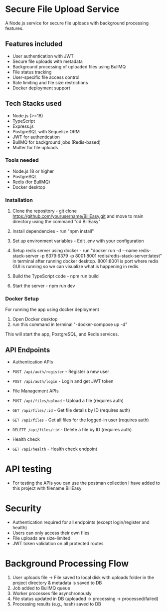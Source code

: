 # Secure File Upload Service

A Node.js service for secure file uploads with background processing features.

## Features included

- User authentication with JWT
- Secure file uploads with metadata
- Background processing of uploaded files using BullMQ
- File status tracking
- User-specific file access control
- Rate limiting and file size restrictions
- Docker deployment support

## Tech Stacks used

- Node.js (>=18)
- TypeScript
- Express.js
- PostgreSQL with Sequelize ORM
- JWT for authentication
- BullMQ for background jobs (Redis-based)
- Multer for file uploads

### Tools needed

- Node.js 18 or higher
- PostgreSQL
- Redis (for BullMQ)
- Docker desktop

### Installation

1. Clone the repository - git clone https://github.com/yourusername/BillEasy.git and move to main directory using the command "cd BillEasy"

2. Install dependencies - run "npm install"

3. Set up environment variables - Edit .env with your configuration

4. Setup redis server using docker - run "docker run -d --name redis-stack-server -p 6379:6379 -p 8001:8001 redis/redis-stack-server:latest" in terminal after running docker desktop. 8001:8001 is port where redis GUI is running so we can visualize what is happening in redis.

4. Build the TypeScript code - npm run build

5. Start the server - npm run dev


### Docker Setup

For running the app using docker deployment
1. Open Docker desktop
2. run this command in terminal "-docker-compose up -d"

This will start the app, PostgreSQL, and Redis services.


## API Endpoints

- Authentication APIs

- `POST /api/auth/register` - Register a new user
- `POST /api/auth/login` - Login and get JWT token

- File Management APIs

- `POST /api/files/upload` - Upload a file (requires auth)
- `GET /api/files/:id` - Get file details by ID (requires auth)
- `GET /api/files` - Get all files for the logged-in user (requires auth)
- `DELETE /api/files/:id` - Delete a file by ID (requires auth)

- Health check

- `GET /api/health` - Health check endpoint


# API testing

- For testing the APIs you can use the postman collection I have added to this project with filename BillEasy


# Security

- Authentication required for all endpoints (except login/register and health)
- Users can only access their own files
- File uploads are size-limited
- JWT token validation on all protected routes


# Background Processing Flow

1. User uploads file → File saved to local disk with uploads folder in the project directory & metadata is saved to DB
2. Job added to BullMQ queue
3. Worker processes file asynchronously
4. File status updated in DB (uploaded → processing → processed/failed)
5. Processing results (e.g., hash) saved to DB